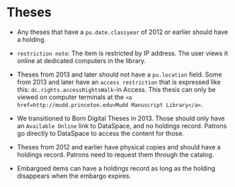 # Theses

- Any theses that have a `pu.date.classyear` of 2012 or earlier should have a holding.

- `restriction note`: The item is restricted by IP address. The user views it online at dedicated computers in the library.

- Theses from 2013 and later should not have a `pu.location` field. Some from 2013 and later have an `access restriction` that is expressed like this:
`dc.rights.accessRightsWalk`-in Access. This thesis can only be viewed on computer terminals at the `<a href=http://mudd.princeton.edu>Mudd Manuscript Library</a>`.

- We transitioned to Born Digital Theses in 2013. Those should only have an `Available Online` link to DataSpace, and no holdings record. Patrons go directly to DataSpace to access the content for those.

- Theses from 2012 and earlier have physical copies and should have a holdings record. Patrons need to request them through the catalog. 

- Embargoed items can have a holdings record as long as the holding disappears when the embargo expires.
